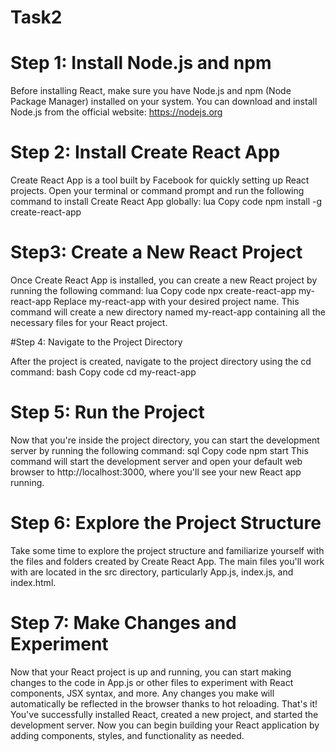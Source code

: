 # Task2
# Step 1: Install Node.js and npm

Before installing React, make sure you have Node.js and npm (Node Package Manager) installed on your system. You can download and install Node.js from the official website: https://nodejs.org
# Step 2: Install Create React App

Create React App is a tool built by Facebook for quickly setting up React projects. Open your terminal or command prompt and run the following command to install Create React App globally:
lua
Copy code
npm install -g create-react-app
# Step3: Create a New React Project

Once Create React App is installed, you can create a new React project by running the following command:
lua
Copy code
npx create-react-app my-react-app
Replace my-react-app with your desired project name. This command will create a new directory named my-react-app containing all the necessary files for your React project.

#Step 4: Navigate to the Project Directory

After the project is created, navigate to the project directory using the cd command:
bash
Copy code
cd my-react-app

# Step 5: Run the Project

Now that you're inside the project directory, you can start the development server by running the following command:
sql
Copy code
npm start
This command will start the development server and open your default web browser to http://localhost:3000, where you'll see your new React app running.
# Step 6: Explore the Project Structure

Take some time to explore the project structure and familiarize yourself with the files and folders created by Create React App. The main files you'll work with are located in the src directory, particularly App.js, index.js, and index.html.
# Step 7: Make Changes and Experiment

Now that your React project is up and running, you can start making changes to the code in App.js or other files to experiment with React components, JSX syntax, and more. Any changes you make will automatically be reflected in the browser thanks to hot reloading.
That's it! You've successfully installed React, created a new project, and started the development server. Now you can begin building your React application by adding components, styles, and functionality as needed.




